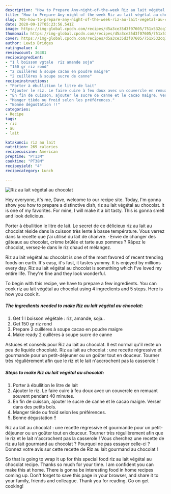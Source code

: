 ```yaml
---
description: "How to Prepare Any-night-of-the-week Riz au lait végétal au chocolat"
title: "How to Prepare Any-night-of-the-week Riz au lait végétal au chocolat"
slug: 705-how-to-prepare-any-night-of-the-week-riz-au-lait-vegetal-au-chocolat
date: 2020-09-17T05:23:56.541Z
image: https://img-global.cpcdn.com/recipes/d5a3ce35d3f07605/751x532cq70/riz-au-lait-vegetal-au-chocolat-photo-principale-de-la-recette.jpg
thumbnail: https://img-global.cpcdn.com/recipes/d5a3ce35d3f07605/751x532cq70/riz-au-lait-vegetal-au-chocolat-photo-principale-de-la-recette.jpg
cover: https://img-global.cpcdn.com/recipes/d5a3ce35d3f07605/751x532cq70/riz-au-lait-vegetal-au-chocolat-photo-principale-de-la-recette.jpg
author: Lewis Bridges
ratingvalue: 4
reviewcount: 36381
recipeingredient:
- "1 l boisson vgtale  riz amande soja"
- "150 gr riz rond"
- "2 cuillères à soupe cacao en poudre maigre"
- "2 cuillères à soupe sucre de canne"
recipeinstructions:
- "Porter à ébullition le litre de lait"
- "Ajouter le riz. Le faire cuire à feu doux avec un couvercle en remuant souvent pendant 40 minutes."
- "En fin de cuisson, ajouter le sucre de canne et le cacao maigre. Verser dans des petits bols."
- "Manger tiède ou froid selon les préférences."
- "Bonne dégustation !!"
categories:
- Recipe
tags:
- riz
- au
- lait

katakunci: riz au lait 
nutrition: 269 calories
recipecuisine: American
preptime: "PT13M"
cooktime: "PT38M"
recipeyield: "4"
recipecategory: Lunch

---
```



![Riz au lait végétal au chocolat](https://img-global.cpcdn.com/recipes/d5a3ce35d3f07605/751x532cq70/riz-au-lait-vegetal-au-chocolat-photo-principale-de-la-recette.jpg)

Hey everyone, it's me, Dave, welcome to our recipe site. Today, I'm gonna show you how to prepare a distinctive dish, riz au lait végétal au chocolat. It is one of my favorites. For mine, I will make it a bit tasty. This is gonna smell and look delicious.

Porter à ébullition le litre de lait. Le secret de ce délicieux riz au lait au chocolat réside dans la cuisson très lente à basse température. Vous verrez dans la recette que j&#39;ai utilisé du lait de chanvre. · Envie de changer des gâteaux au chocolat, crème brûlée et tarte aux pommes ? Râpez le chocolat, versez-le dans le riz chaud et mélangez.

Riz au lait végétal au chocolat is one of the most favored of recent trending foods on earth. It's easy, it's fast, it tastes yummy. It is enjoyed by millions every day. Riz au lait végétal au chocolat is something which I've loved my entire life. They're fine and they look wonderful.


To begin with this recipe, we have to prepare a few ingredients. You can cook riz au lait végétal au chocolat using 4 ingredients and 5 steps. Here is how you cook it.

<!--inarticleads1-->

##### The ingredients needed to make Riz au lait végétal au chocolat:

1. Get 1 l boisson végétale : riz, amande, soja..
1. Get 150 gr riz rond
1. Prepare 2 cuillères à soupe cacao en poudre maigre
1. Make ready 2 cuillères à soupe sucre de canne


Astuces et conseils pour Riz au lait au chocolat. Il est normal qu&#39;il reste un peu de liquide chocolaté. Riz au lait au chocolat : une recette régressive et gourmande pour un petit-déjeuner ou un goûter tout en douceur. Tourner très régulièrement afin que le riz et le lait n&#39;accrochent pas la casserole ! 

<!--inarticleads2-->

##### Steps to make Riz au lait végétal au chocolat:

1. Porter à ébullition le litre de lait
1. Ajouter le riz. Le faire cuire à feu doux avec un couvercle en remuant souvent pendant 40 minutes.
1. En fin de cuisson, ajouter le sucre de canne et le cacao maigre. Verser dans des petits bols.
1. Manger tiède ou froid selon les préférences.
1. Bonne dégustation !!


Riz au lait au chocolat : une recette régressive et gourmande pour un petit-déjeuner ou un goûter tout en douceur. Tourner très régulièrement afin que le riz et le lait n&#39;accrochent pas la casserole ! Vous cherchez une recette de riz au lait gourmand au chocolat ? Pourquoi ne pas essayer celle-ci ? Donnez votre avis sur cette recette de Riz au lait gourmand au chocolat ! 

So that is going to wrap it up for this special food riz au lait végétal au chocolat recipe. Thanks so much for your time. I am confident you can make this at home. There is gonna be interesting food in home recipes coming up. Don't forget to save this page in your browser, and share it to your family, friends and colleague. Thank you for reading. Go on get cooking!

